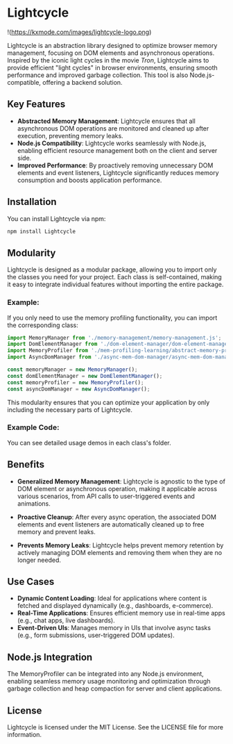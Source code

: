 # Lightcycle

!(https://kxmode.com/images/lightcycle-logo.png)

Lightcycle is an abstraction library designed to optimize browser memory management, focusing on DOM elements and asynchronous operations. Inspired by the iconic light cycles in the movie *Tron*, Lightcycle aims to provide efficient "light cycles" in browser environments, ensuring smooth performance and improved garbage collection. This tool is also Node.js-compatible, offering a backend solution.

## Key Features
- **Abstracted Memory Management**: Lightcycle ensures that all asynchronous DOM operations are monitored and cleaned up after execution, preventing memory leaks.
- **Node.js Compatibility**: Lightcycle works seamlessly with Node.js, enabling efficient resource management both on the client and server side.
- **Improved Performance**: By proactively removing unnecessary DOM elements and event listeners, Lightcycle significantly reduces memory consumption and boosts application performance.

## Installation
You can install Lightcycle via npm:

```bash
npm install Lightcycle
```

## Modularity

Lightcycle is designed as a modular package, allowing you to import only the classes you need for your project. Each class is self-contained, making it easy to integrate individual features without importing the entire package.

### Example:

If you only need to use the memory profiling functionality, you can import the corresponding class:

```js
import MemoryManager from './memory-management/memory-management.js';
import DomElementManager from './dom-element-manager/dom-element-manager.js';
import MemoryProfiler from './mem-profiling-learning/abstract-memory-profiling-and-learning.js';
import AsyncDomManager from './async-mem-dom-manager/async-mem-dom-manager.js';

const memoryManager = new MemoryManager();
const domElementManager = new DomElementManager();
const memoryProfiler = new MemoryProfiler();
const asyncDomManager = new AsyncDomManager();
```

This modularity ensures that you can optimize your application by only including the necessary parts of Lightcycle.

### Example Code:

You can see detailed usage demos in each class's folder.

## Benefits

- **Generalized Memory Management**: 
  Lightcycle is agnostic to the type of DOM element or asynchronous operation, making it applicable across various scenarios, from API calls to user-triggered events and animations.
  
- **Proactive Cleanup**: 
  After every async operation, the associated DOM elements and event listeners are automatically cleaned up to free memory and prevent leaks.
  
- **Prevents Memory Leaks**: 
  Lightcycle helps prevent memory retention by actively managing DOM elements and removing them when they are no longer needed.

## Use Cases

- **Dynamic Content Loading**: Ideal for applications where content is fetched and displayed dynamically (e.g., dashboards, e-commerce).
- **Real-Time Applications**: Ensures efficient memory use in real-time apps (e.g., chat apps, live dashboards).
- **Event-Driven UIs**: Manages memory in UIs that involve async tasks (e.g., form submissions, user-triggered DOM updates).

## Node.js Integration
The MemoryProfiler can be integrated into any Node.js environment, enabling seamless memory usage monitoring and optimization through garbage collection and heap compaction for server and client applications.

## License
Lightcycle is licensed under the MIT License. See the LICENSE file for more information.